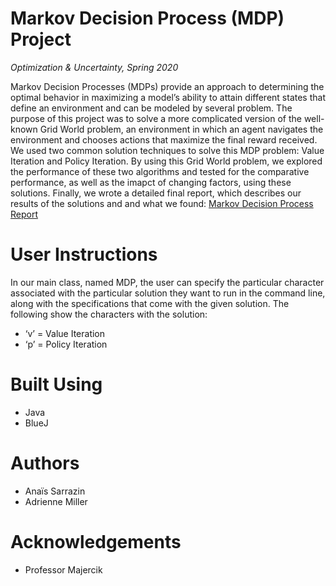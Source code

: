 # Markov Decision Process (MDP) Project 

*Optimization & Uncertainty, Spring 2020*

Markov Decision Processes (MDPs) provide an approach to determining the optimal behavior in maximizing a model’s ability to attain different states that define an environment and can be modeled by several problem. The purpose of this project was to solve a more complicated version of the well-known Grid World problem, an environment in which an agent navigates the environment and chooses actions that maximize the final reward received. We used two common  solution techniques to solve this MDP problem: Value Iteration and Policy Iteration. By using this Grid World problem, we explored the performance of these two algorithms and tested for the comparative performance, as well as the imapct of changing factors, using these solutions. Finally, we wrote a detailed final report, which describes our results of the solutions and and what we found: [Markov Decision Process Report](http://github.com/asarrazin/MDP-/MDP_Report.pdf)

# User Instructions

In our main class, named MDP, the user can specify the particular character associated with the particular solution they want to run in the command line, along with the specifications that come with the given solution. The following show the characters with the solution:
* ‘v’ = Value Iteration
* ‘p’ = Policy Iteration

# Built Using

* Java
* BlueJ

# Authors
* Anaïs Sarrazin
* Adrienne Miller

# Acknowledgements
* Professor Majercik 

